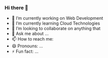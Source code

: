 ### Hi there 👋



- 🔭 I’m currently working on Web Development
- 🌱 I’m currently learning Cloud Technologies 
- 👯 I’m looking to collaborate on anything that 
- 💬 Ask me about ...
- 📫 How to reach me: 
- 😄 Pronouns: ...
- ⚡ Fun fact: ...

